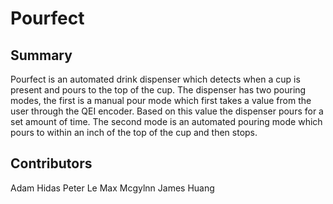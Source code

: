 # Pourfect 

## Summary

Pourfect is an automated drink dispenser which detects when a cup is present and pours to the top of the cup. The dispenser has two pouring modes, the first is a
manual pour mode which first takes a value from the user through the QEI encoder. Based on this value the dispenser pours for a set amount of time.
The second mode is an automated pouring mode which pours to within an inch of the top of the cup and then stops. 




## Contributors
Adam Hidas
Peter Le
Max Mcgylnn
James Huang
